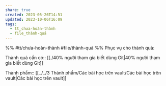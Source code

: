 ```yaml
---
share: true
created: 2023-05-26T14:51
updated: 2023-10-06T16:09
tags:
  - tt_chưa-hoàn-thành
  - file_thành-quả
---
```


%%
#tt/chưa-hoàn-thành 
#file/thành-quả
%%
Phục vụ cho thành quả:

Thành quả cần có:: [[./40% người tham gia biết dùng Git|40% người tham gia biết dùng Git]]

Thành phẩm:: [[../../3 Thành phẩm/Các bài học trên vault/Các bài học trên vault|Các bài học trên vault]]
